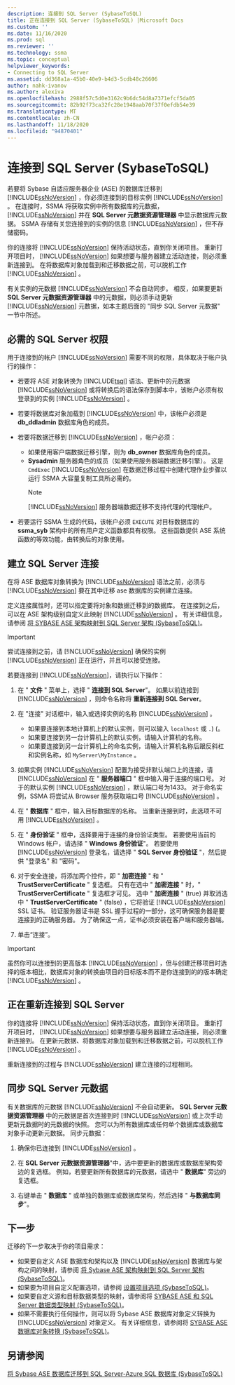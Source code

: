 ```yaml
---
description: 连接到 SQL Server (SybaseToSQL)
title: 正在连接到 SQL Server (SybaseToSQL) |Microsoft Docs
ms.custom: ''
ms.date: 11/16/2020
ms.prod: sql
ms.reviewer: ''
ms.technology: ssma
ms.topic: conceptual
helpviewer_keywords:
- Connecting to SQL Server
ms.assetid: dd368a1a-45b0-40e9-b4d3-5cdb48c26606
author: nahk-ivanov
ms.author: alexiva
ms.openlocfilehash: 2988f57c5d0e3162c9b6dc54d8a7371efcf5da05
ms.sourcegitcommit: 82b92f73ca32fc28e1948aab70f37f0efdb54e39
ms.translationtype: MT
ms.contentlocale: zh-CN
ms.lasthandoff: 11/18/2020
ms.locfileid: "94870401"
---
```

# <a name="connecting-to-sql-server-sybasetosql"></a>连接到 SQL Server (SybaseToSQL)

若要将 Sybase 自适应服务器企业 (ASE) 的数据库迁移到 [!INCLUDE[ssNoVersion](../../includes/ssnoversion-md.md)] ，你必须连接到的目标实例 [!INCLUDE[ssNoVersion](../../includes/ssnoversion-md.md)] 。 在连接时，SSMA 将获取实例中所有数据库的元数据， [!INCLUDE[ssNoVersion](../../includes/ssnoversion-md.md)] 并在 **SQL Server 元数据资源管理器** 中显示数据库元数据。 SSMA 存储有关您连接到的实例的信息 [!INCLUDE[ssNoVersion](../../includes/ssnoversion-md.md)] ，但不存储密码。

你的连接将 [!INCLUDE[ssNoVersion](../../includes/ssnoversion-md.md)] 保持活动状态，直到你关闭项目。 重新打开项目时， [!INCLUDE[ssNoVersion](../../includes/ssnoversion-md.md)] 如果想要与服务器建立活动连接，则必须重新连接到。 在将数据库对象加载到和迁移数据之前，可以脱机工作 [!INCLUDE[ssNoVersion](../../includes/ssnoversion-md.md)] 。

有关实例的元数据 [!INCLUDE[ssNoVersion](../../includes/ssnoversion-md.md)] 不会自动同步。 相反，如果要更新 **SQL Server 元数据资源管理器** 中的元数据，则必须手动更新 [!INCLUDE[ssNoVersion](../../includes/ssnoversion-md.md)] 元数据，如本主题后面的 "同步 SQL Server 元数据" 一节中所述。

## <a name="required-sql-server-permissions"></a>必需的 SQL Server 权限

用于连接到的帐户 [!INCLUDE[ssNoVersion](../../includes/ssnoversion-md.md)] 需要不同的权限，具体取决于帐户执行的操作：

- 若要将 ASE 对象转换为 [!INCLUDE[tsql](../../includes/tsql-md.md)] 语法、更新中的元数据 [!INCLUDE[ssNoVersion](../../includes/ssnoversion-md.md)] 或将转换后的语法保存到脚本中，该帐户必须有权登录到的实例 [!INCLUDE[ssNoVersion](../../includes/ssnoversion-md.md)] 。

- 若要将数据库对象加载到 [!INCLUDE[ssNoVersion](../../includes/ssnoversion-md.md)] 中，该帐户必须是 **db_ddladmin** 数据库角色的成员。

- 若要将数据迁移到 [!INCLUDE[ssNoVersion](../../includes/ssnoversion-md.md)] ，帐户必须：
  - 如果使用客户端数据迁移引擎，则为 **db_owner** 数据库角色的成员。
  - **Sysadmin** 服务器角色的成员（如果使用服务器端数据迁移引擎）。 这是 `CmdExec` [!INCLUDE[ssNoVersion](../../includes/ssnoversion-md.md)] 在数据迁移过程中创建代理作业步骤以运行 SSMA 大容量复制工具所必需的。
    > [!NOTE]
    > [!INCLUDE[ssNoVersion](../../includes/ssnoversion-md.md)] 服务器端数据迁移不支持代理的代理帐户。

- 若要运行 SSMA 生成的代码，该帐户必须 `EXECUTE` 对目标数据库的 **ssma_syb** 架构中的所有用户定义函数都具有权限。 这些函数提供 ASE 系统函数的等效功能，由转换后的对象使用。

## <a name="establishing-a-sql-server-connection"></a>建立 SQL Server 连接

在将 ASE 数据库对象转换为 [!INCLUDE[ssNoVersion](../../includes/ssnoversion-md.md)] 语法之前，必须与 [!INCLUDE[ssNoVersion](../../includes/ssnoversion-md.md)] 要在其中迁移 ase 数据库的实例建立连接。

定义连接属性时，还可以指定要将对象和数据迁移到的数据库。 在连接到之后，可以在 ASE 架构级别自定义此映射 [!INCLUDE[ssNoVersion](../../includes/ssnoversion-md.md)] 。 有关详细信息，请参阅 [将 SYBASE ASE 架构映射到 SQL Server 架构 &#40;SybaseToSQL&#41;](../../ssma/sybase/mapping-sybase-ase-schemas-to-sql-server-schemas-sybasetosql.md)。

> [!IMPORTANT]
> 尝试连接到之前，请 [!INCLUDE[ssNoVersion](../../includes/ssnoversion-md.md)] 确保的实例 [!INCLUDE[ssNoVersion](../../includes/ssnoversion-md.md)] 正在运行，并且可以接受连接。

若要连接到 [!INCLUDE[ssNoVersion](../../includes/ssnoversion-md.md)]，请执行以下操作：
  
1. 在 " **文件** " 菜单上，选择 " **连接到 SQL Server**"。
   如果以前连接到 [!INCLUDE[ssNoVersion](../../includes/ssnoversion-md.md)] ，则命令名称将 **重新连接到 SQL Server**。

2. 在 "连接" 对话框中，输入或选择实例的名称 [!INCLUDE[ssNoVersion](../../includes/ssnoversion-md.md)] 。  
   - 如果要连接到本地计算机上的默认实例，则可以输入 `localhost` 或 `.`)  (。
   - 如果要连接到另一台计算机上的默认实例，请输入计算机的名称。
   - 如果要连接到另一台计算机上的命名实例，请输入计算机名称后跟反斜杠和实例名称，如 `MyServer\MyInstance` 。

3. 如果实例 [!INCLUDE[ssNoVersion](../../includes/ssnoversion-md.md)] 配置为接受非默认端口上的连接，请 [!INCLUDE[ssNoVersion](../../includes/ssnoversion-md.md)] 在 " **服务器端口** " 框中输入用于连接的端口号。 对于的默认实例 [!INCLUDE[ssNoVersion](../../includes/ssnoversion-md.md)] ，默认端口号为1433。 对于命名实例，SSMA 将尝试从 Browser 服务获取端口号 [!INCLUDE[ssNoVersion](../../includes/ssnoversion-md.md)] 。

4. 在 " **数据库** " 框中，输入目标数据库的名称。
   当重新连接到时，此选项不可用 [!INCLUDE[ssNoVersion](../../includes/ssnoversion-md.md)] 。

5. 在 " **身份验证** " 框中，选择要用于连接的身份验证类型。 若要使用当前的 Windows 帐户，请选择 " **Windows 身份验证**"。 若要使用 [!INCLUDE[ssNoVersion](../../includes/ssnoversion-md.md)] 登录名，请选择 " **SQL Server 身份验证** "，然后提供 "登录名" 和 "密码"。

6. 对于安全连接，将添加两个控件，即 " **加密连接** " 和 " **TrustServerCertificate** " 复选框。 只有在选中 " **加密连接** " 时，" **TrustServerCertificate** " 复选框才可见。 选中 " **加密连接** " (true) 并取消选中 " **TrustServerCertificate** " (false) ，它将验证 [!INCLUDE[ssNoVersion](../../includes/ssnoversion-md.md)] SSL 证书。 验证服务器证书是 SSL 握手过程的一部分，这可确保服务器是要连接到的正确服务器。 为了确保这一点，证书必须安装在客户端和服务器端。

7. 单击“连接”。

> [!IMPORTANT]
> 虽然你可以连接到的更高版本 [!INCLUDE[ssNoVersion](../../includes/ssnoversion-md.md)] ，但与创建迁移项目时选择的版本相比，数据库对象的转换由项目的目标版本而不是你连接到的的版本确定 [!INCLUDE[ssNoVersion](../../includes/ssnoversion-md.md)] 。

## <a name="reconnecting-to-sql-server"></a>正在重新连接到 SQL Server

你的连接将 [!INCLUDE[ssNoVersion](../../includes/ssnoversion-md.md)] 保持活动状态，直到你关闭项目。 重新打开项目时， [!INCLUDE[ssNoVersion](../../includes/ssnoversion-md.md)] 如果想要与服务器建立活动连接，则必须重新连接到。 在更新元数据、将数据库对象加载到和迁移数据之前，可以脱机工作 [!INCLUDE[ssNoVersion](../../includes/ssnoversion-md.md)] 。

重新连接到的过程与 [!INCLUDE[ssNoVersion](../../includes/ssnoversion-md.md)] 建立连接的过程相同。

## <a name="synchronizing-sql-server-metadata"></a>同步 SQL Server 元数据

有关数据库的元数据 [!INCLUDE[ssNoVersion](../../includes/ssnoversion-md.md)] 不会自动更新。 **SQL Server 元数据资源管理器** 中的元数据是首次连接到时 [!INCLUDE[ssNoVersion](../../includes/ssnoversion-md.md)] 或上次手动更新元数据时的元数据的快照。 您可以为所有数据库或任何单个数据库或数据库对象手动更新元数据。 同步元数据：

1. 确保你已连接到 [!INCLUDE[ssNoVersion](../../includes/ssnoversion-md.md)] 。

2. 在 **SQL Server 元数据资源管理器**"中，选中要更新的数据库或数据库架构旁边的复选框。
   例如，若要更新所有数据库的元数据，请选中 " **数据库**" 旁边的复选框。

3. 右键单击 " **数据库** " 或单独的数据库或数据库架构，然后选择 " **与数据库同步**"。

## <a name="next-step"></a>下一步

迁移的下一步取决于你的项目需求：

- 如果要自定义 ASE 数据库和架构以及 [!INCLUDE[ssNoVersion](../../includes/ssnoversion-md.md)] 数据库与架构之间的映射，请参阅 [将 Sybase ASE 架构映射到 SQL Server 架构 &#40;SybaseToSQL&#41;](../../ssma/sybase/mapping-sybase-ase-schemas-to-sql-server-schemas-sybasetosql.md)。
- 如果要为项目自定义配置选项，请参阅 [设置项目选项 &#40;SybaseToSQL&#41;](../../ssma/sybase/setting-project-options-sybasetosql.md)。
- 如果要自定义源和目标数据类型的映射，请参阅将 [SYBASE ASE 和 SQL Server 数据类型映射 &#40;SybaseToSQL&#41;](../../ssma/sybase/mapping-sybase-ase-and-sql-server-data-types-sybasetosql.md)。
- 如果不需要执行任何操作，则可以将 Sybase ASE 数据库对象定义转换为 [!INCLUDE[ssNoVersion](../../includes/ssnoversion-md.md)] 对象定义。 有关详细信息，请参阅将 [SYBASE ASE 数据库对象转换 &#40;SybaseToSQL&#41;](../../ssma/sybase/converting-sybase-ase-database-objects-sybasetosql.md)。

## <a name="see-also"></a>另请参阅

[将 Sybase ASE 数据库迁移到 SQL Server-Azure SQL 数据库 &#40;SybaseToSQL&#41;](../../ssma/sybase/migrating-sybase-ase-databases-to-sql-server-azure-sql-db-sybasetosql.md)

